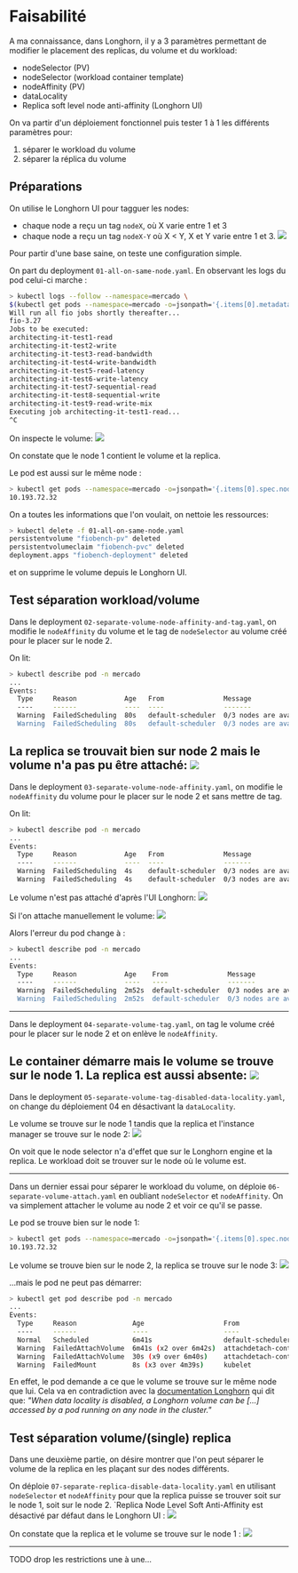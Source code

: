 # Faisabilité
A ma connaissance, dans Longhorn, il y a 3 paramètres permettant de modifier le placement des replicas, du volume et du workload:
* nodeSelector (PV)
* nodeSelector (workload container template)
* nodeAffinity (PV)
* dataLocality
* Replica soft level node anti-affinity (Longhorn UI)

On va partir d'un déploiement fonctionnel puis tester 1 à 1 les différents paramètres pour:
1. séparer le workload du volume
2. séparer la réplica du volume

## Préparations
On utilise le Longhorn UI pour tagguer les nodes:
* chaque node a reçu un tag `nodeX`, où X varie entre 1 et 3
* chaque node a reçu un tag `nodeX-Y` où X < Y, X et Y varie entre 1 et 3.
![](img/tag-setup.png)

Pour partir d'une base saine, on teste une configuration simple.

On part du deployment `01-all-on-same-node.yaml`. En observant les logs du pod celui-ci marche :
```bash
> kubectl logs --follow --namespace=mercado \
$(kubectl get pods --namespace=mercado -o=jsonpath='{.items[0].metadata.name}')
Will run all fio jobs shortly thereafter...
fio-3.27
Jobs to be executed:
architecting-it-test1-read
architecting-it-test2-write
architecting-it-test3-read-bandwidth
architecting-it-test4-write-bandwidth
architecting-it-test5-read-latency
architecting-it-test6-write-latency
architecting-it-test7-sequential-read
architecting-it-test8-sequential-write
architecting-it-test9-read-write-mix
Executing job architecting-it-test1-read...
^C
```

On inspecte le volume:
![](img/01-volume-details.png)

On constate que le node 1 contient le volume et la replica.

Le pod est aussi sur le même node :
```bash
> kubectl get pods --namespace=mercado -o=jsonpath='{.items[0].spec.nodeName}'
10.193.72.32
```

On a toutes les informations que l'on voulait, on nettoie les ressources:

```bash
> kubectl delete -f 01-all-on-same-node.yaml 
persistentvolume "fiobench-pv" deleted
persistentvolumeclaim "fiobench-pvc" deleted
deployment.apps "fiobench-deployment" deleted
```

et on supprime le volume depuis le Longhorn UI.

## Test séparation workload/volume
Dans le deployment `02-separate-volume-node-affinity-and-tag.yaml`, on modifie le `nodeAffinity` du volume et le tag de `nodeSelector` au volume créé pour le placer sur le node 2.

On lit: 
```bash
> kubectl describe pod -n mercado
...
Events:
  Type     Reason            Age   From               Message
  ----     ------            ----  ----               -------
  Warning  FailedScheduling  80s   default-scheduler  0/3 nodes are available: 1 node(s) had volume node affinity conflict, 2 node(s) didn't match node selector.
  Warning  FailedScheduling  80s   default-scheduler  0/3 nodes are available: 1 node(s) had volume node affinity conflict, 2 node(s) didn't match node selector.
```

La replica se trouvait bien sur node 2 mais le volume n'a pas pu être attaché:
![](img/02-volume-details.png)
---

Dans le deployment `03-separate-volume-node-affinity.yaml`, on modifie le `nodeAffinity` du volume pour le placer sur le node 2 et sans mettre de tag.

On lit:
```bash
> kubectl describe pod -n mercado
...
Events:
  Type     Reason            Age   From               Message
  ----     ------            ----  ----               -------
  Warning  FailedScheduling  4s    default-scheduler  0/3 nodes are available: 3 pod has unbound immediate PersistentVolumeClaims.
  Warning  FailedScheduling  4s    default-scheduler  0/3 nodes are available: 3 pod has unbound immediate PersistentVolumeClaims.
```
Le volume n'est pas attaché d'après l'UI Longhorn:
![](img/03-volume-details.png)

Si l'on attache manuellement le volume:
![](img/03-attach.png)

Alors l'erreur du pod change à :
```bash
> kubectl describe pod -n mercado
...
Events:
  Type     Reason            Age    From               Message
  ----     ------            ----   ----               -------
  Warning  FailedScheduling  2m52s  default-scheduler  0/3 nodes are available: 1 node(s) had volume node affinity conflict, 2 node(s) didn't match node selector.
  Warning  FailedScheduling  2m52s  default-scheduler  0/3 nodes are available: 1 node(s) had volume node affinity conflict, 2 node(s) didn't match node selector.
  ```
---
Dans le deployment `04-separate-volume-tag.yaml`, on tag le volume créé pour le placer sur le node 2 et on enlève le `nodeAffinity`.

Le container démarre mais le volume se trouve sur le node 1. La replica est aussi absente:
![](img/04-separate-volume-tag.png)
---
Dans le deployment `05-separate-volume-tag-disabled-data-locality.yaml`, on change du déploiement 04 en désactivant la `dataLocality`.

Le volume se trouve sur le node 1 tandis que la replica et l'instance manager se trouve sur le node 2:
![](img/05-volume-details.png)

On voit que le node selector n'a d'effet que sur le Longhorn engine et la replica. Le workload doit se trouver sur le node où le volume est.

---
Dans un dernier essai pour séparer le workload du volume, on déploie `06-separate-volume-attach.yaml` en oubliant `nodeSelector` et `nodeAffinity`. On va simplement attacher le volume au node 2 et voir ce qu'il se passe.

Le pod se trouve bien sur le node 1:
```bash
> kubectl get pods --namespace=mercado -o=jsonpath='{.items[0].spec.nodeName}'
10.193.72.32
```
Le volume se trouve bien sur le node 2, la replica se trouve sur le node 3:
![](img/06-volume-details.png)

...mais le pod ne peut pas démarrer:
```bash
> kubectl get pod describe pod -n mercado
...
Events:
  Type     Reason              Age                    From                     Message
  ----     ------              ----                   ----                     -------
  Normal   Scheduled           6m41s                  default-scheduler        Successfully assigned mercado/fiobench-deployment-d9d4f4c89-vsvnc to 10.193.72.32
  Warning  FailedAttachVolume  6m41s (x2 over 6m42s)  attachdetach-controller  AttachVolume.Attach failed for volume "fiobench-pv" : rpc error: code = Aborted desc = The volume fiobench-vol is already attached but it is not ready for workloads
  Warning  FailedAttachVolume  30s (x9 over 6m40s)    attachdetach-controller  AttachVolume.Attach failed for volume "fiobench-pv" : rpc error: code = FailedPrecondition desc = The volume fiobench-vol cannot be attached to the node 10.193.72.32 since it is already attached to the node 10.193.72.33
  Warning  FailedMount         8s (x3 over 4m39s)     kubelet                  Unable to attach or mount volumes: unmounted volumes=[fiobench-storage], unattached volumes=[fiobench-storage default-token-9jncr]: timed out waiting for the condition

```
En effet, le pod demande a ce que le volume se trouve sur le même node que lui. Cela va en contradiction avec la [documentation Longhorn](https://longhorn.io/docs/1.1.2/high-availability/data-locality/#data-locality-settings) qui dit que: *"When data locality is disabled, a Longhorn volume can be [...] accessed by a pod running on any node in the cluster."*

## Test séparation volume/(single) replica
Dans une deuxième partie, on désire montrer que l'on peut séparer le volume de la replica en les plaçant sur des nodes différents.

On déploie `07-separate-replica-disable-data-locality.yaml` en utilisant `nodeSelector` et `nodeAffinity` pour que la replica puisse se trouver soit sur le node 1, soit sur le node 2. `Replica Node Level Soft Anti-Affinity est désactivé par défaut dans le Longhorn UI :
![](img/replica-soft-level-anti-affinity.png)

On constate que la replica et le volume se trouve sur le node 1 :
![](img/07-volume-details.png)

---
TODO drop les restrictions une à une...